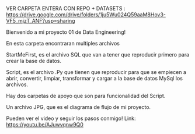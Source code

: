 VER CARPETA ENTERA CON REPO + DATASETS : https://drive.google.com/drive/folders/1ju5Wu024Q59aaM8Hov3-VF5_mjzT_ANF?usp=sharing



Bienvenido a mi proyecto 01 de Data Engineering!


En esta carpeta encontraran multiples archivos

StartMeFirst, es el archivo SQL que van a tener que reproducir primero para
crear la base de datos.

Script, es el archivo .Py que tienen que reproducir para que se empiecen a 
abrir, convertir, limpiar, transformar y cargar a la base de datos MySql los archivos. 

Hay dos carpetas de apoyo que son para funcionalidad del Script.  

Un archivo JPG, que es el diagrama de flujo de mi proyecto. 


Pueden ver el video y seguir los pasos conmigo! Link:   https://youtu.be/AJuwvqnw9Q0




